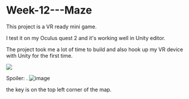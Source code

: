 # Week-12---Maze
This project is a VR ready mini game. 

I test it on my Oculus quest 2 and it's working well in Unity editor. 

The project took me a lot of time to build and also hook up my VR device with Unity for the first time. 

 ![](README_md_files%5Cimage.png?v=1&type=image)

Spoiler: 
.
![image](https://user-images.githubusercontent.com/61943376/125145385-f6a85f80-e0ee-11eb-8e19-f872328a6250.png)



the key is on the top left corner of the map.
